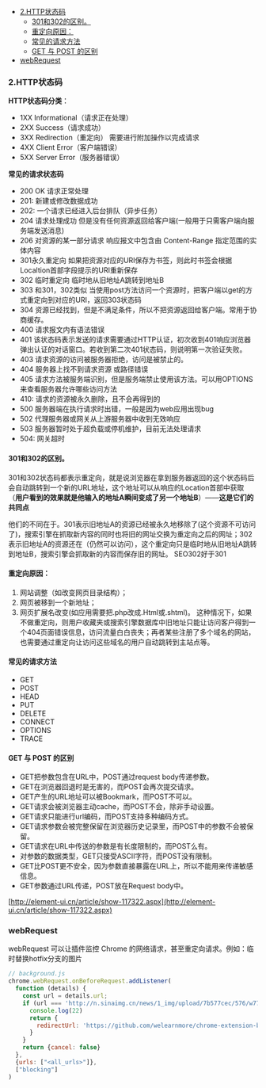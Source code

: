 - [2.HTTP状态码](#2http%E7%8A%B6%E6%80%81%E7%A0%81)
  * [301和302的区别。](#301%E5%92%8C302%E7%9A%84%E5%8C%BA%E5%88%AB)
  * [重定向原因：](#%E9%87%8D%E5%AE%9A%E5%90%91%E5%8E%9F%E5%9B%A0)
  * [常见的请求方法](#%E5%B8%B8%E8%A7%81%E7%9A%84%E8%AF%B7%E6%B1%82%E6%96%B9%E6%B3%95)
  * [GET 与 POST 的区别](#get-%E4%B8%8E-post-%E7%9A%84%E5%8C%BA%E5%88%AB)
- [webRequest](#webrequest)

### 2.HTTP状态码

**HTTP状态码分类**：

- 1XX	Informational（请求正在处理）
- 2XX	Success（请求成功）
- 3XX	Redirection（重定向）	需要进行附加操作以完成请求
- 4XX	Client Error（客户端错误）
- 5XX	Server Error（服务器错误）

**常见的请求状态码**

- 200 OK 请求正常处理
- 201: 新建或修改数据成功
- 202: 一个请求已经进入后台排队（异步任务）
- 204 请求处理成功 但是没有任何资源返回给客户端(一般用于只需客户端向服务端发送消息)
- 206 对资源的某一部分请求 响应报文中包含由 Content-Range 指定范围的实体内容
- 301永久重定向 如果把资源对应的URI保存为书签，则此时书签会根据Localtion首部字段提示的URI重新保存
- 302 临时重定向 临时地从旧地址A跳转到地址B
- 303 和301，302类似 当使用post方法访问一个资源时，把客户端以get的方式重定向到对应的URI，返回303状态码
- 304 资源已经找到，但是不满足条件，所以不把资源返回给客户端。常用于协商缓存。
- 400 请求报文内有语法错误
- 401 该状态码表示发送的请求需要通过HTTP认证，初次收到401响应浏览器弹出认证的对话窗口。若收到第二次401状态码，则说明第一次验证失败。
- 403 请求资源的访问被服务器拒绝，访问是被禁止的。
- 404 服务器上找不到请求资源 或路径错误
- 405 请求方法被服务端识别，但是服务端禁止使用该方法。可以用OPTIONS来查看服务器允许哪些访问方法
- 410: 请求的资源被永久删除，且不会再得到的
- 500 服务器端在执行请求时出错，一般是因为web应用出现bug
- 502 代理服务器或网关从上游服务器中收到无效响应
- 503 服务器暂时处于超负载或停机维护，目前无法处理请求
- 504: 网关超时

#### 301和302的区别。

301和302状态码都表示重定向，就是说浏览器在拿到服务器返回的这个状态码后会自动跳转到一个新的URL地址，这个地址可以从响应的Location首部中获取（**用户看到的效果就是他输入的地址A瞬间变成了另一个地址B**）——**这是它们的共同点**

他们的不同在于。301表示旧地址A的资源已经被永久地移除了(这个资源不可访问了)，搜索引擎在抓取新内容的同时也将旧的网址交换为重定向之后的网址；302表示旧地址A的资源还在（仍然可以访问），这个重定向只是临时地从旧地址A跳转到地址B，搜索引擎会抓取新的内容而保存旧的网址。 SEO302好于301

#### 重定向原因：

1. 网站调整（如改变网页目录结构）；
2. 网页被移到一个新地址；
3. 网页扩展名改变(如应用需要把.php改成.Html或.shtml)。 这种情况下，如果不做重定向，则用户收藏夹或搜索引擎数据库中旧地址只能让访问客户得到一个404页面错误信息，访问流量白白丧失；再者某些注册了多个域名的网站，也需要通过重定向让访问这些域名的用户自动跳转到主站点等。

#### 常见的请求方法

- GET
- POST
- HEAD
- PUT
- DELETE
- CONNECT
- OPTIONS
- TRACE

#### GET 与 POST 的区别

- GET把参数包含在URL中，POST通过request body传递参数。
- GET在浏览器回退时是无害的，而POST会再次提交请求。
- GET产生的URL地址可以被Bookmark，而POST不可以。
- GET请求会被浏览器主动cache，而POST不会，除非手动设置。
- GET请求只能进行url编码，而POST支持多种编码方式。
- GET请求参数会被完整保留在浏览器历史记录里，而POST中的参数不会被保留。
- GET请求在URL中传送的参数是有长度限制的，而POST么有。
- 对参数的数据类型，GET只接受ASCII字符，而POST没有限制。
- GET比POST更不安全，因为参数直接暴露在URL上，所以不能用来传递敏感信息。
- GET参数通过URL传递，POST放在Request body中。

[http://element-ui.cn/article/show-117322.aspx](http://element-ui.cn/article/show-117322.aspx)

### webRequest
webRequest 可以让插件监控 Chrome 的网络请求，甚至重定向请求。例如：临时替换hotfix分支的图片
```javascript
// background.js
chrome.webRequest.onBeforeRequest.addListener(
  function (details) {
    const url = details.url;
    if (url === 'http://n.sinaimg.cn/news/1_img/upload/7b577cec/576/w778h598/20180820/lSSg-hhxaafy9194151.jpg') {
      console.log(22)
      return {
        redirectUrl: 'https://github.com/welearnmore/chrome-extension-book/raw/master/doc/images/logo_google_developers.png'
      }
    }
    return {cancel: false}
  },
  {urls: ["<all_urls>"]},
  ["blocking"]
)
```


